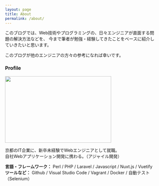 ```yaml
---
layout: page
title: About
permalink: /about/
---
```


このブログでは、Web技術やプログラミングの、日々エンジニアが直面する問題の解決方法などを、
今まで筆者が勉強・経験してきたことをベースに紹介していきたいと思います。<br>

このブログが他のエンジニアの方々の参考になれば幸いです。

### __Profile__

<img src="/assets/images/blog-about-desk.png" width="350px" height="220px">

京都のIT企業に、新卒未経験でWebエンジニアとして就職。<br>
自社Webアプリケーション開発に携わる。（アジャイル開発）

__言語・フレームワーク：__ Perl / PHP / Laravel / Javascript / Nuxt.js / Vuetify<br>
__ツールなど：__ Github / Visual Studio Code / Vagrant / Docker / 自動テスト（Selenium）
